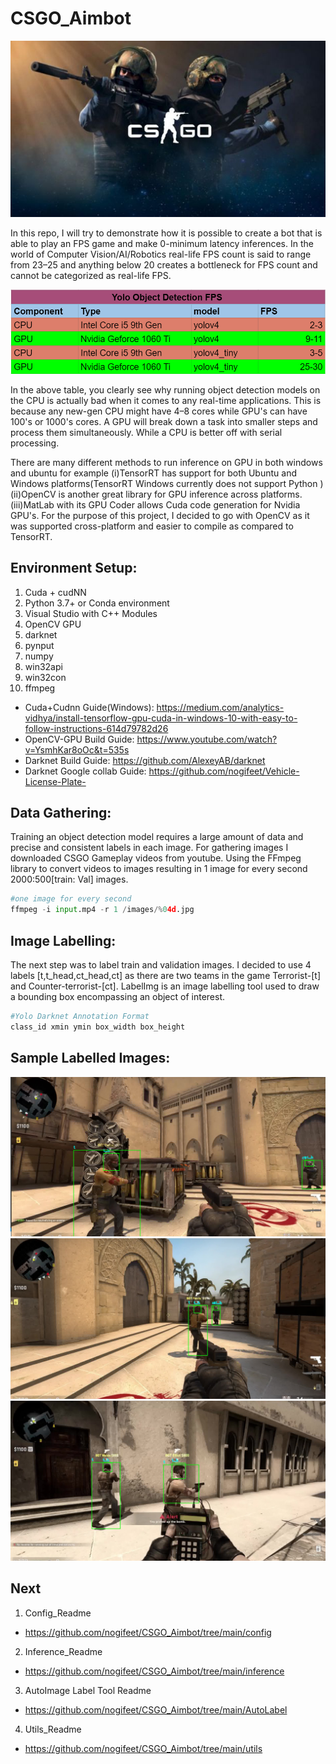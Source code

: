 # CSGO_Aimbot

![Alt text](https://github.com/nogifeet/CSGO_Aimbot/blob/main/Data/csgo.jpg "Introduction")


In this repo, I will try to demonstrate how it is possible to create a bot that is able to play an FPS game and make 0-minimum latency inferences. In the world of Computer Vision/AI/Robotics real-life FPS count is said to range from 23–25 and anything below 20 creates a bottleneck for FPS count and cannot be categorized as real-life FPS.

![Alt text](https://github.com/nogifeet/CSGO_Aimbot/blob/main/Data/Capture.PNG "FPS Table")

In the above table, you clearly see why running object detection models on the CPU is actually bad when it comes to any real-time applications. This is because any new-gen CPU might have 4–8 cores while GPU's can have 100's or 1000's cores. A GPU will break down a task into smaller steps and process them simultaneously. While a CPU is better off with serial processing.

There are many different methods to run inference on GPU in both windows and ubuntu for example (i)TensorRT has support for both Ubuntu and Windows platforms(TensorRT Windows currently does not support Python ) (ii)OpenCV is another great library for GPU inference across platforms. (iii)MatLab with its GPU Coder allows Cuda code generation for Nvidia GPU's. For the purpose of this project, I decided to go with OpenCV as it was supported cross-platform and easier to compile as compared to TensorRT.

## Environment Setup:
1. Cuda + cudNN
2. Python 3.7+ or Conda environment
3. Visual Studio with C++ Modules
4. OpenCV GPU
5. darknet
6. pynput
7. numpy
8. win32api
9. win32con
10. ffmpeg

* Cuda+Cudnn Guide(Windows): https://medium.com/analytics-vidhya/install-tensorflow-gpu-cuda-in-windows-10-with-easy-to-follow-instructions-614d79782d26
* OpenCV-GPU Build Guide: https://www.youtube.com/watch?v=YsmhKar8oOc&t=535s
* Darknet Build Guide: https://github.com/AlexeyAB/darknet
* Darknet Google collab Guide: https://github.com/nogifeet/Vehicle-License-Plate-

## Data Gathering:

Training an object detection model requires a large amount of data and precise and consistent labels in each image. For gathering images I downloaded CSGO Gameplay videos from youtube. Using the FFmpeg library to convert videos to images resulting in 1 image for every second 2000:500[train: Val] images.

```python
#one image for every second
ffmpeg -i input.mp4 -r 1 /images/%04d.jpg
```
## Image Labelling:

The next step was to label train and validation images. I decided to use 4 labels [t,t_head,ct_head,ct] as there are two teams in the game Terrorist-[t] and Counter-terrorist-[ct]. LabelImg is an image labelling tool used to draw a bounding box encompassing an object of interest.

```python
#Yolo Darknet Annotation Format
class_id xmin ymin box_width box_height
```
## Sample Labelled Images:

![Alt text](https://github.com/nogifeet/CSGO_Aimbot/blob/main/Data/Capture1.PNG "Sample 1")
![Alt text](https://github.com/nogifeet/CSGO_Aimbot/blob/main/Data/Capture2.jpg "Sample 2")
![Alt text](https://github.com/nogifeet/CSGO_Aimbot/blob/main/Data/Capture3.jpg "Sample 3")

## Next
1. Config_Readme
* https://github.com/nogifeet/CSGO_Aimbot/tree/main/config
2. Inference_Readme
* https://github.com/nogifeet/CSGO_Aimbot/tree/main/inference
3. AutoImage Label Tool Readme
* https://github.com/nogifeet/CSGO_Aimbot/tree/main/AutoLabel
4. Utils_Readme
* https://github.com/nogifeet/CSGO_Aimbot/tree/main/utils
